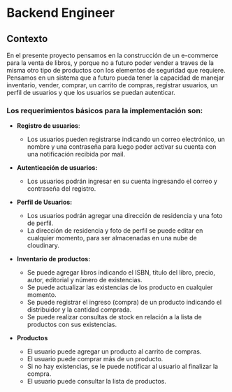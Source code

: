 # Backend Engineer
## Contexto

En el presente proyecto pensamos en la construcción de un e-commerce para la venta de libros, y porque no a futuro poder vender a traves de la misma otro tipo de productos con los elementos de seguridad que requiere. Pensamos en un sistema que a futuro pueda tener la  capacidad de manejar inventario, vender, comprar, un carrito de compras, registrar usuarios, un perfil de usuarios y que los usuarios se puedan autenticar.



### Los requerimientos básicos para la implementación son:

- **Registro de usuarios**:
    - Los usuarios pueden registrarse indicando un correo electrónico, un nombre y una contraseña para luego poder activar su cuenta con una notificación recibida por mail.

- **Autenticación de usuarios:**
    - Los usuarios podrán ingresar en su cuenta ingresando el correo y contraseña del registro.

- **Perfil de Usuarios:**
    - Los usuarios podrán agregar una dirección de residencia y una foto de perfil.
    - La dirección de residencia y foto de perfil se puede editar en cualquier momento, para ser almacenadas en una nube de cloudinary.

- **Inventario de productos:**
    - Se puede agregar libros indicando el ISBN, título del libro, precio, autor, editorial y número de existencias.
    - Se puede actualizar las existencias de los producto en cualquier momento.
    - Se puede registrar el ingreso (compra) de un producto indicando el distribuidor y la cantidad comprada.
    - Se puede realizar consultas de stock en relación a la lista de productos con sus existencias.
- **Productos**
    - El usuario puede agregar un producto al carrito de compras.
    - El usuario puede comprar más de un producto.
    - Si no hay existencias, se le puede notificar al usuario al finalizar la compra.
    - El usuario puede consultar la lista de productos.
